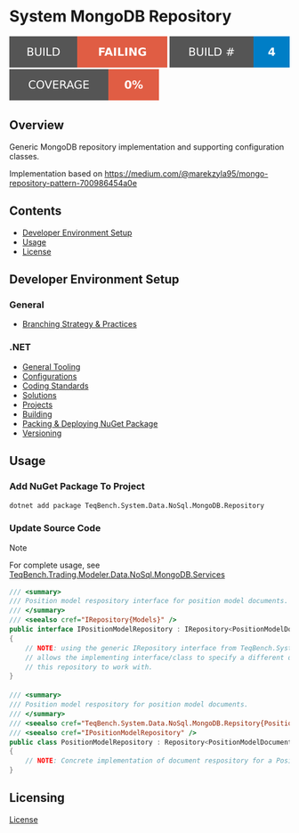 # System MongoDB Repository

![Build Status Badge](.badges/build-status.svg) ![Build Number Badge](.badges/build-number.svg) ![Coverage](.badges/code-coverage.svg)

## Overview

Generic MongoDB repository implementation and supporting configuration classes.

Implementation based on https://medium.com/@marekzyla95/mongo-repository-pattern-700986454a0e

## Contents
- [Developer Environment Setup](#Developer+Environment+Setup)
- [Usage](#Usage)
- [License](#License)

## Developer Environment Setup

### General
- [Branching Strategy & Practices](https://github.com/teqbench/teqbench.docs/wiki/Branching-Strategy)

### .NET
- [General Tooling](https://github.com/teqbench/teqbench.docs/wiki/.NET-General-Tooling)
- [Configurations](https://github.com/teqbench/teqbench.docs/wiki/.NET-Configuration-Standards)
- [Coding Standards](https://github.com/teqbench/teqbench.docs/wiki/.NET-Coding-Standards)
- [Solutions](https://github.com/teqbench/teqbench.docs/wiki/.NET-Solutions)
- [Projects](https://github.com/teqbench/teqbench.docs/wiki/.NET-Projects)
- [Building](https://github.com/teqbench/teqbench.docs/wiki/.NET-Build-Process)
- [Packing & Deploying NuGet Package](#)
- [Versioning](https://github.com/teqbench/teqbench.docs/wiki/.NET-Versioning-Standards)

## Usage

### Add NuGet Package To Project

```
dotnet add package TeqBench.System.Data.NoSql.MongoDB.Repository
```

### Update Source Code

> [!NOTE]
> For complete usage, see [TeqBench.Trading.Modeler.Data.NoSql.MongoDB.Services](https://github.com/teqbench/tradingtoolbox.trading.modeler.data.nosql.mongodb.services)

```csharp
/// <summary>
/// Position model respository interface for position model documents.
/// </summary>
/// <seealso cref="IRepository{Models}" />
public interface IPositionModelRepository : IRepository<PositionModelDocument>
{
    // NOTE: using the generic IRepository interface from TeqBench.System.Data.NoSql.MongoDB.Repsitory
    // allows the implementing interface/class to specify a different data type for the underlying document
    // this repository to work with.
}

/// <summary>
/// Position model respository for position model documents.
/// </summary>
/// <seealso cref="TeqBench.System.Data.NoSql.MongoDB.Repsitory{PositionModelDocument}" />
/// <seealso cref="IPositionModelRepository" />
public class PositionModelRepository : Repository<PositionModelDocument>, IPositionModelRepository
{
    // NOTE: Concrete implementation of document respository for a PositionModelDocument.
}
```

## Licensing

[License](https://github.com/teqbench/teqbench.docs/wiki/License)
